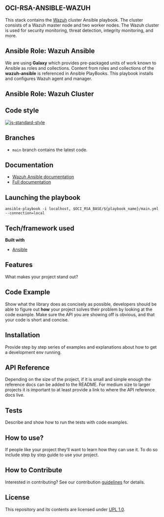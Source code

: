 ## OCI-RSA-ANSIBLE-WAZUH
This stack contains the [Wazuh](https://wazuh.com/) cluster Ansible playbook. The cluster consists of a Wazuh master node 
and two worker nodes. The Wazuh cluster is used for security monitoring, threat detection, integrity monitoring, and more.

## Ansible Role: Wazuh Ansible
We are using <b>Galaxy</b> which provides pre-packaged units of work known to Ansible as roles and collections. Content from 
roles and collections of the <b>wazuh-ansible</b> is referenced in Ansible PlayBooks. This playbook installs and 
configures Wazuh agent and manager.

## Ansible Role: Wazuh Cluster

## Code style


[![js-standard-style](https://img.shields.io/badge/code%20style-standard-brightgreen.svg?style=flat)](https://github.com/oracle-quickstart)
 

## Branches
* `main` branch contains the latest code.

## Documentation

* [Wazuh Ansible documentation](https://documentation.wazuh.com/current/deploying-with-ansible/index.html)
* [Full documentation](http://documentation.wazuh.com)

## Launching the playbook
```
ansible-playbook -i localhost, $OCI_RSA_BASE/${playbook_name}/main.yml --connection=local 
```

## Tech/framework used

<b>Built with</b>
- [Ansible](https://documentation.wazuh.com/current/deploying-with-ansible/index.html) 

## Features
What makes your project stand out?

## Code Example
Show what the library does as concisely as possible, developers should be able to figure out **how** your project solves their problem by looking at the code example. Make sure the API you are showing off is obvious, and that your code is short and concise.

## Installation
Provide step by step series of examples and explanations about how to get a development env running.

## API Reference

Depending on the size of the project, if it is small and simple enough the reference docs can be added to the README. For medium size to larger projects it is important to at least provide a link to where the API reference docs live.

## Tests
Describe and show how to run the tests with code examples.

## How to use?
If people like your project they’ll want to learn how they can use it. To do so include step by step guide to use your project.

## How to Contribute
Interested in contributing?  See our contribution [guidelines](CONTRIBUTE.md) for details.

## License
This repository and its contents are licensed under [UPL 1.0](https://opensource.org/licenses/UPL).